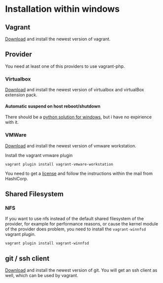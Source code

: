 # Installation within windows

## Vagrant

[Download][1] and install the newest version of vagrant.

## Provider

You need at least one of this providers to use vagrant-php.

### Virtualbox

[Download][2] and install the newest version of virtualbox and virtualBox extension pack.

#### Automatic suspend on host reboot/shutdown

There should be a [python solution for windows][3], but i have no expirience with it.

### VMWare

[Download][4] and install the newest version of vmware workstation.

Install the vagrant vmware plugin

```{.sh}
vagrant plugin install vagrant-vmware-workstation
```

You need to get a [license][5] and follow the instructions within the mail from HashiCorp.

## Shared Filesystem

### NFS

If you want to use nfs instead of the default shared filesystem of the provider, for example for performance reasons,
or cause the kernel module of the provider does problem, you need to install the `vagrant-winnfsd` vagrant plugin.

```{.sh}
vagrant plugin install vagrant-winnfsd
```

## git / ssh client

[Download][5] and install the newest version of git. You will get an ssh client as well, which can be used by vagrant.

[1]: https://www.vagrantup.com/downloads.html
[2]: https://www.virtualbox.org/wiki/Downloads
[3]: http://blog.ionelmc.ro/2014/01/04/virtualbox-vm-auto-shutdown
[3]: http://www.vmware.com/products/workstation
[4]: http://www.vagrantup.com/vmware
[5]: https://msysgit.github.io
